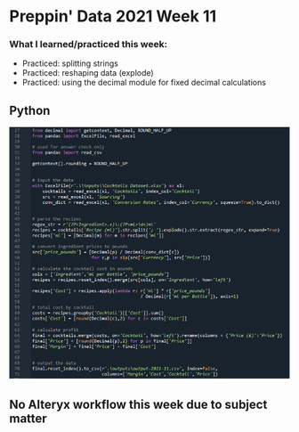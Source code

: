# Preppin' Data 2021 Week 11

### What I learned/practiced this week:
* Practiced: splitting strings
* Practiced: reshaping data (explode)
* Practiced: using the decimal module for fixed decimal calculations

## Python
<a href="preppin-data-2021-11.py">
<img src="img-python-code-2021-11.png?raw=true" alt="Python code">
</a>

## No Alteryx workflow this week due to subject matter
